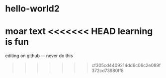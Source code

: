 # hello-world2
moar text
<<<<<<< HEAD
learning is fun
=======
editing on github -- never do this
>>>>>>> cf305cd4409214dd6c06c2e089f372cd73980ff8
